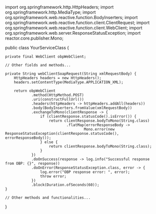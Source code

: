 import org.springframework.http.HttpHeaders;
import org.springframework.http.MediaType;
import org.springframework.web.reactive.function.BodyInserters;
import org.springframework.web.reactive.function.client.ClientRequest;
import org.springframework.web.reactive.function.client.WebClient;
import org.springframework.web.server.ResponseStatusException;
import reactor.core.publisher.Mono;

public class YourServiceClass {

    private final WebClient obpWebClient;

    // Other fields and methods...

    private String webClientSoapRequest(String xmlRequestBody) {
        HttpHeaders headers = new HttpHeaders();
        headers.setContentType(MediaType.APPLICATION_XML);

        return obpWebClient
                .method(HttpMethod.POST)
                .uri(constructFullUrl())
                .headers(httpHeaders -> httpHeaders.addAll(headers))
                .body(BodyInserters.fromValue(xmlRequestBody))
                .exchangeToMono(clientResponse -> {
                    if (clientResponse.statusCode().isError()) {
                        return clientResponse.bodyToMono(String.class)
                                .flatMap(errorResponseBody ->
                                        Mono.error(new ResponseStatusException(clientResponse.statusCode(), errorResponseBody)));
                    } else {
                        return clientResponse.bodyToMono(String.class);
                    }
                })
                .doOnSuccess(response -> log.info("Successful response from OBP: {}", response))
                .doOnError(ResponseStatusException.class, error -> {
                    log.error("OBP response error: ", error);
                    throw error;
                })
                .block(Duration.ofSeconds(60));
    }

    // Other methods and functionalities...
}
